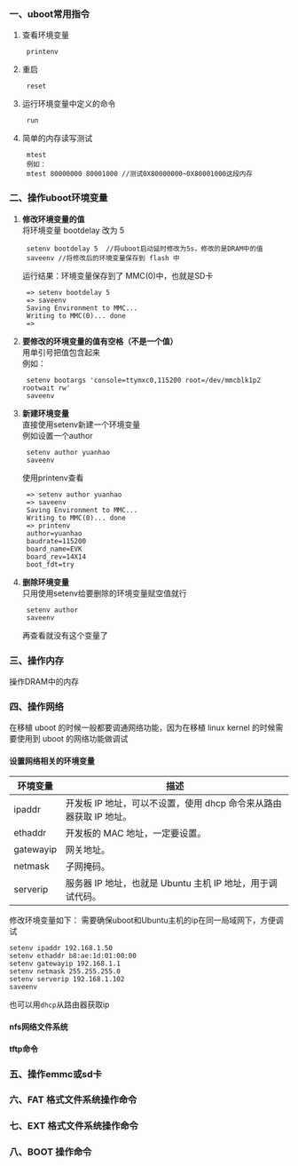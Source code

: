 ### 一、uboot常用指令
1. 查看环境变量

        printenv
2. 重启

        reset
3. 运行环境变量中定义的命令

        run
4. 简单的内存读写测试

        mtest 
        例如：
        mtest 80000000 80001000 //测试0X80000000~0X80001000这段内存

### 二、操作uboot环境变量
1. **修改环境变量的值**   
将环境变量 bootdelay 改为 5  

        setenv bootdelay 5  //将uboot启动延时修改为5s，修改的是DRAM中的值
        saveenv //将修改后的环境变量保存到 flash 中
        
    运行结果：环境变量保存到了 MMC(0)中，也就是SD卡

        => setenv bootdelay 5
        => saveenv
        Saving Environment to MMC...
        Writing to MMC(0)... done
        =>

2. **要修改的环境变量的值有空格（不是一个值）**   
用单引号把值包含起来  
例如：

        setenv bootargs 'console=ttymxc0,115200 root=/dev/mmcblk1p2 rootwait rw'
        saveenv
3. **新建环境变量**  
直接使用setenv新建一个环境变量  
例如设置一个author

        setenv author yuanhao
        saveenv
    使用printenv查看

        => setenv author yuanhao
        => saveenv
        Saving Environment to MMC...
        Writing to MMC(0)... done
        => printenv
        author=yuanhao
        baudrate=115200
        board_name=EVK
        board_rev=14X14
        boot_fdt=try
4. **删除环境变量**  
只用使用setenv给要删除的环境变量赋空值就行

        setenv author
        saveenv
    再查看就没有这个变量了
### 三、操作内存
操作DRAM中的内存

### 四、操作网络  
在移植 uboot 的时候一般都要调通网络功能，因为在移植 linux
kernel 的时候需要使用到 uboot 的网络功能做调试  
#### 设置网络相关的环境变量
| 环境变量 | 描述 |
|----------|------|
| ipaddr   | 开发板 IP 地址，可以不设置，使用 dhcp 命令来从路由器获取 IP 地址。 |
| ethaddr  | 开发板的 MAC 地址，一定要设置。 |
| gatewayip| 网关地址。 |
| netmask  | 子网掩码。 |
| serverip | 服务器 IP 地址，也就是 Ubuntu 主机 IP 地址，用于调试代码。 |  

修改环境变量如下： 需要确保uboot和Ubuntu主机的ip在同一局域网下，方便调试

    setenv ipaddr 192.168.1.50
    setenv ethaddr b8:ae:1d:01:00:00
    setenv gatewayip 192.168.1.1
    setenv netmask 255.255.255.0
    setenv serverip 192.168.1.102
    saveenv

也可以用`dhcp`从路由器获取ip  

#### nfs网络文件系统
#### tftp命令

### 五、操作emmc或sd卡
### 六、FAT 格式文件系统操作命令
### 七、EXT 格式文件系统操作命令
### 八、BOOT 操作命令